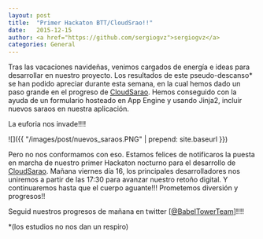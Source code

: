 ```yaml
---
layout: post
title:  "Primer Hackaton BTT/CloudSrao!!"
date:   2015-12-15
author: <a href="https://github.com/sergiogvz">sergiogvz</a>
categories: General
---
```

Tras las vacaciones navideñas, venimos cargados de energía e ideas para desarrollar en nuestro proyecto.
Los resultados de este pseudo-descanso* se han podido apreciar durante esta semana, en la cual hemos dado un paso grande en el progreso de [CloudSarao](https://github.com/babeltowerteam/cloudsarao).
Hemos conseguido con la ayuda de un formulario hosteado en App Engine y usando Jinja2, incluir nuevos saraos en nuestra aplicación.

La euforia nos invade!!!!

![]({{ "/images/post/nuevos_saraos.PNG" | prepend: site.baseurl }})


Pero no nos conformamos con eso. Estamos felices de notificaros la puesta en marcha de nuestro primer Hackaton nocturno para el desarrollo de [CloudSarao](https://github.com/babeltowerteam/cloudsarao).
Mañana viernes día 16, los principales desarrolladores nos uniremos a partir de las 17:30 para avanzar nuestro retoño digital.
Y continuaremos hasta que el cuerpo aguante!!! Prometemos diversión y progresos!!

Seguid nuestros progresos de mañana en twitter [[@BabelTowerTeam](https://twitter.com/BabelTowerTeam)]!!!!



\*(los estudios no nos dan un respiro)
